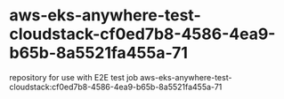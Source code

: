 # aws-eks-anywhere-test-cloudstack-cf0ed7b8-4586-4ea9-b65b-8a5521fa455a-71
repository for use with E2E test job aws-eks-anywhere-test-cloudstack:cf0ed7b8-4586-4ea9-b65b-8a5521fa455a-71
